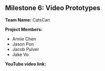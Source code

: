 ## Milestone 6: Video Prototypes

**Team Name:** CatsCan

**Project Members:**
* Annie Chen
* Jason Pon
* Jacob Pulver
* Jake Vo


**YouTube video link:**

